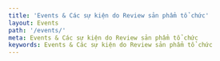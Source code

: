```yaml
---
title: 'Events & Các sự kiện do Review sản phẩm tổ chức'
layout: Events
path: '/events/'
meta: Events & Các sự kiện do Review sản phẩm tổ chức
keywords: Events & Các sự kiện do Review sản phẩm tổ chức
---
```

